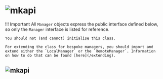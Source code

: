 # ![mkapi](stow.manager)

!!! Important
    All `Manager` objects express the public interface defined below, so only the `Manager` interface is listed for reference.

    You should not (and cannot) initialise this class.

    For extending the class for bespoke managers, you should import and extend either the `LocalManager` or the `RemoteManager`. Information on how to do that can be found [here](/extending).

## ![mkapi](stow.manager.Manager)